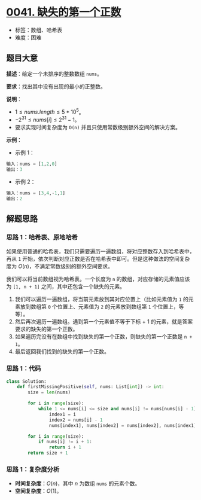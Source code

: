 # [0041. 缺失的第一个正数](https://leetcode.cn/problems/first-missing-positive/)

- 标签：数组、哈希表
- 难度：困难

## 题目大意

**描述**：给定一个未排序的整数数组 `nums`。

**要求**：找出其中没有出现的最小的正整数。

**说明**：

- $1 \le nums.length \le 5 * 10^5$。
- $-2^{31} \le nums[i] \le 2^{31} - 1$。
- 要求实现时间复杂度为 `O(n)` 并且只使用常数级别额外空间的解决方案。

**示例**：

- 示例 1：

```Python
输入：nums = [1,2,0]
输出：3
```

- 示例 2：

```Python
输入：nums = [3,4,-1,1]
输出：2
```

## 解题思路

### 思路 1：哈希表、原地哈希

如果使用普通的哈希表，我们只需要遍历一遍数组，将对应整数存入到哈希表中，再从 `1` 开始，依次判断对应正数是否在哈希表中即可。但是这种做法的空间复杂度为 $O(n)$，不满足常数级别的额外空间要求。

我们可以将当前数组视为哈希表。一个长度为 `n` 的数组，对应存储的元素值应该为 `[1, n + 1]` 之间，其中还包含一个缺失的元素。

1. 我们可以遍历一遍数组，将当前元素放到其对应位置上（比如元素值为 `1` 的元素放到数组第 `0` 个位置上、元素值为 `2` 的元素放到数组第 `1` 个位置上，等等）。
2. 然后再次遍历一遍数组。遇到第一个元素值不等于下标 + 1 的元素，就是答案要求的缺失的第一个正数。
3. 如果遍历完没有在数组中找到缺失的第一个正数，则缺失的第一个正数是 `n + 1`。
4. 最后返回我们找到的缺失的第一个正数。

### 思路 1：代码

```Python
class Solution:
    def firstMissingPositive(self, nums: List[int]) -> int:
        size = len(nums)

        for i in range(size):
            while 1 <= nums[i] <= size and nums[i] != nums[nums[i] - 1]:
                index1 = i
                index2 = nums[i] - 1
                nums[index1], nums[index2] = nums[index2], nums[index1]

        for i in range(size):
            if nums[i] != i + 1:
                return i + 1
        return size + 1
```

### 思路 1：复杂度分析

- **时间复杂度**：$O(n)$，其中 $n$ 为数组 `nums` 的元素个数。
- **空间复杂度**：$O(1)$。
